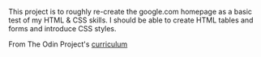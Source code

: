 This project is to roughly re-create the google.com homepage as a basic test of my HTML & CSS skills.  I should be able to create HTML tables and forms and introduce CSS styles.

From The Odin Project's [curriculum](http://www.theodinproject.com/courses/web-development-101/lessons/html-css)
